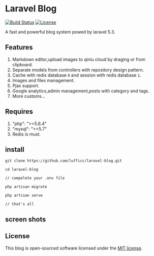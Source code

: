 # Laravel Blog

[![Build Status](https://travis-ci.org/laravel/framework.svg)](https://travis-ci.org/laravel/framework)
[![License](https://poser.pugx.org/laravel/framework/license.svg)](https://packagist.org/packages/laravel/framework)

A fast and powerful blog system powed by laravel 5.3.

## Features

1. Markdown editor,upload images to qiniu cloud by draging or from clipboard.
1. Separate models from controllers with repository design pattern.
1. Cache with redis database `0` and session with redis database `1`.
1. Images and files management.
1. Pjax support.
1. Google analytics,admin management,posts with category and tags.
1. More customs...
 
## Requires

1. "php": ">=5.6.4"
1. "mysql": ">=5.7"
1. Redis is must.

## install

```
git clone https://github.com/lufficc/laravel-blog.git

cd laravel-blog

// compelete your .env file

php artisan migrate

php artisan serve

// that's all

```

## screen shots


## License

This blog is open-sourced software licensed under the [MIT license](http://opensource.org/licenses/MIT).
